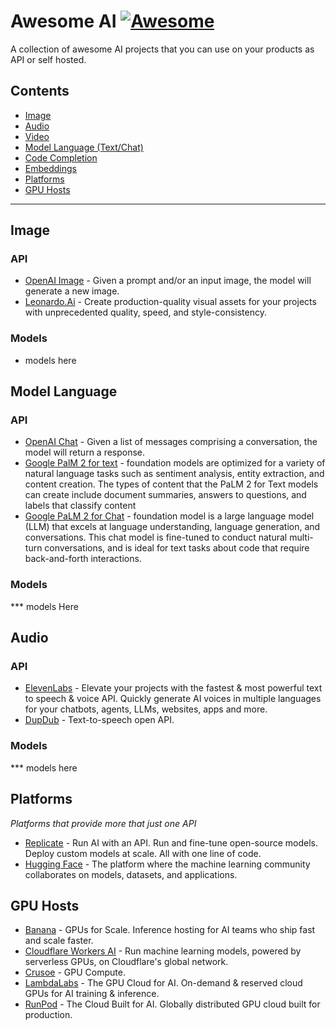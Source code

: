 # Awesome AI [![Awesome](https://cdn.rawgit.com/sindresorhus/awesome/d7305f38d29fed78fa85652e3a63e154dd8e8829/media/badge.svg)](https://github.com/brunocroh/awesome-ai-apis/)

A collection of awesome AI projects that you can use on your products as API or self hosted.

## Contents

- [Image](#image)
- [Audio](#audio)
- [Video](#video)
- [Model Language (Text/Chat)](#model-language)
- [Code Completion](#code-completion)
- [Embeddings](#embeddings)
- [Platforms](#platforms)
- [GPU Hosts](#gpu-hosts)

---

## Image

### API

- [OpenAI Image](https://platform.openai.com/docs/api-reference/images) - Given a prompt and/or an input image, the model will generate a new image.
- [Leonardo.Ai](https://leonardo.ai/api/) - Create production-quality visual assets for your projects with unprecedented quality, speed, and style-consistency.

### Models

- models here

## Model Language

### API

- [OpenAI Chat](https://platform.openai.com/docs/api-reference/chat) - Given a list of messages comprising a conversation, the model will return a response.
- [Google PalM 2 for text](https://replicate.com/meta/llama-2-13b-chat) - foundation models are optimized for a variety of natural language tasks such as sentiment analysis, entity extraction, and content creation. The types of content that the PaLM 2 for Text models can create include document summaries, answers to questions, and labels that classify content
- [Google PaLM 2 for Chat](https://cloud.google.com/vertex-ai/docs/generative-ai/model-reference/text-chat) - foundation model is a large language model (LLM) that excels at language understanding, language generation, and conversations. This chat model is fine-tuned to conduct natural multi-turn conversations, and is ideal for text tasks about code that require back-and-forth interactions.

### Models

\*\*\* models Here

## Audio

### API

- [ElevenLabs](https://elevenlabs.io/api) - Elevate your projects with the fastest & most powerful text to speech & voice API. Quickly generate AI voices in multiple languages for your chatbots, agents, LLMs, websites, apps and more.
- [DupDub](https://www.dupdub.com/api) - Text-to-speech open API.

### Models

\*\*\* models here

## Platforms

_Platforms that provide more that just one API_

- [Replicate](https://replicate.com/) - Run AI with an API. Run and fine-tune open-source models. Deploy custom models at scale. All with one line of code.
- [Hugging Face](https://huggingface.co/) - The platform where the machine learning community collaborates on models, datasets, and applications.

## GPU Hosts

- [Banana](https://www.banana.dev/#pricing) - GPUs for Scale. Inference hosting for AI teams who ship fast and scale faster.
- [Cloudflare Workers AI](https://developers.cloudflare.com/workers-ai/) - Run machine learning models, powered by serverless GPUs, on Cloudflare's global network.
- [Crusoe](https://www.crusoe.ai/cloud/pricing/index.html) - GPU Compute.
- [LambdaLabs](https://lambdalabs.com/) - The GPU Cloud for AI. On-demand & reserved cloud GPUs for AI training & inference.
- [RunPod](https://www.runpod.io) - The Cloud Built for AI. Globally distributed GPU cloud built for production.

